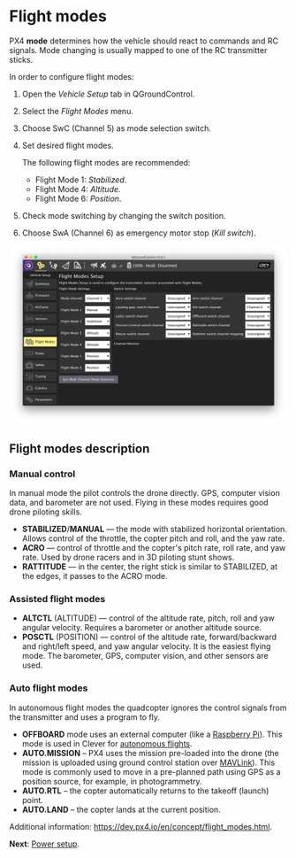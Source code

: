 # Flight modes

PX4 **mode** determines how the vehicle should react to commands and RC signals. Mode changing is usually mapped to one of the RC transmitter sticks.

In order to configure flight modes:

1. Open the *Vehicle Setup* tab in QGroundControl.
2. Select the *Flight Modes* menu.
3. Choose SwC (Channel 5) as mode selection switch.
4. Set desired flight modes.

    The following flight modes are recommended:

    * Flight Mode 1: *Stabilized*.
    * Flight Mode 4: *Altitude*.
    * Flight Mode 6: *Position*.

5. Check mode switching by changing the switch position.
6. Choose SwA (Channel 6) as emergency motor stop (*Kill switch*).

<img src="../assets/qgc-modes.png" class="zoom" alt="QGroundControl modes">

## Flight modes description

### Manual control

In manual mode the pilot controls the drone directly. GPS, computer vision data, and barometer are not used. Flying in these modes requires good drone piloting skills.

* **STABILIZED**/**MANUAL** — the mode with stabilized horizontal orientation. Allows control of the throttle, the copter pitch and roll, and the yaw rate.
* **ACRO** — control of throttle and the copter's pitch rate, roll rate, and yaw rate. Used by drone racers and in 3D piloting stunt shows.
* **RATTITUDE** — in the center, the right stick is similar to STABILIZED, at the edges, it passes to the ACRO mode.

### Assisted flight modes

* **ALTCTL** (ALTITUDE) — control of the altitude rate, pitch, roll and yaw angular velocity. Requires a barometer or another altitude source.
* **POSCTL** (POSITION) — control of the altitude rate, forward/backward and right/left speed, and yaw angular velocity. It is the easiest flying mode. The barometer, GPS, computer vision, and other sensors are used.

### Auto flight modes

In autonomous flight modes the quadcopter ignores the control signals from the transmitter and uses a program to fly.

* **OFFBOARD** mode uses an external computer (like a [Raspberry Pi](raspberry.md)). This mode is used in Clever for [autonomous flights](simple_offboard.md).
* **AUTO.MISSION** – PX4 uses the mission pre-loaded into the drone (the mission is uploaded using ground control station over [MAVLink](mavlink.md)). This mode is commonly used to move in a pre-planned path using GPS as a position source, for example, in photogrammetry.
* **AUTO.RTL** – the copter automatically returns to the takeoff (launch) point.
* **AUTO.LAND** – the copter lands at the current position.

Additional information: https://dev.px4.io/en/concept/flight_modes.html.

**Next**: [Power setup](power.md).
